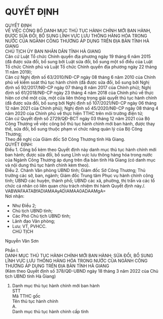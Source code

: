 # QUYẾT ĐỊNH

QUYẾT ĐỊNH  
VỀ VIỆC CÔNG BỐ DANH MỤC THỦ TỤC HÀNH CHÍNH MỚI BAN HÀNH, ĐƯỢC SỬA ĐỔI, BỔ SUNG LĨNH VỰC LƯU THÔNG HÀNG HÓA TRONG NƯỚC CỦA NGÀNH CÔNG THƯƠNG ÁP DỤNG TRÊN ĐỊA BÀN TỈNH HÀ GIANG  
CHỦ TỊCH ỦY BAN NHÂN DÂN TỈNH HÀ GIANG  
Căn cứ Luật Tổ chức Chính quyền địa phương ngày 19 tháng 6 năm 2015 (đã được sửa đổi, bổ sung bởi Luật sửa đổi, bổ sung một số điều của Luật Tổ chức Chính phủ và Luật Tổ chức Chính quyền địa phương ngày 22 tháng 11 năm 2019);  
Căn cứ Nghị định số 63/2010/NĐ-CP ngày 08 tháng 6 năm 2010 của Chính phủ về kiểm soát thủ tục hành chính (đã được sửa đổi, bổ sung bởi Nghị định số 92/2017/NĐ-CP ngày 07 tháng 8 năm 2017 của Chính phủ); Nghị định số 61/2018/NĐ-CP ngày 23 tháng 4 năm 2018 của Chính phủ về thực hiện cơ chế một cửa, một cửa liên thông trong giải quyết thủ tục hành chính (đã được sửa đổi, bổ sung bởi Nghị định số 107/2021/NĐ-CP ngày 06 tháng 12 năm 2021 của Chính phủ); Nghị định số 45/2020/NĐ-CP ngày 08 tháng 4 năm 2020 của Chính phủ về thực hiện TTHC trên môi trường điện tử;  
Căn cứ Quyết định số 2729/QĐ-BCT ngày 03 tháng 12 năm 2021 của Bộ Công Thương về việc công bố thủ tục hành chính mới ban hành, được thay thế, sửa đổi, bổ sung thuộc phạm vi chức năng quản lý của Bộ Công Thương;  
Theo đề nghị của Giám đốc Sở Công Thương tỉnh Hà Giang.  
QUYẾT ĐỊNH:  
Điều 1. Công bố kèm theo Quyết định này danh mục thủ tục hành chính mới ban hành; được sửa đổi, bổ sung Lĩnh vực lưu thông hàng hóa trong nước của Ngành Công Thương áp dụng trên địa bàn tỉnh Hà Giang (có danh mục và nội dung thủ tục hành chính kèm theo).  
Điều 2. Chánh Văn phòng UBND tỉnh; Giám đốc Sở Công Thương; Thủ trưởng các sở, ban, ngành; Giám đốc Trung tâm Phục vụ hành chính công tỉnh; UBND các huyện, thành phố; UBND các xã, phường, thị trấn và các tổ chức cá nhân có liên quan chịu trách nhiệm thi hành Quyết định này./.  
  VABWAFAATABfADIAMAAyADIAMAA0ADAAMgA=    
Nơi nhận: 
 - Như Điều 2; 
- Chủ tịch UBND tỉnh; 
- Các Phó Chủ tịch UBND tỉnh; 
- Lãnh đạo Văn phòng; 
- Lưu: VT, PVHCC.    
CHỦ TỊCH 
 
 
 
 
Nguyễn Văn Sơn     
  
Phần I.  
DANH MỤC THỦ TỤC HÀNH CHÍNH MỚI BAN HÀNH; SỬA ĐỔI, BỔ SUNG LĨNH VỰC LƯU THÔNG HÀNG HÓA TRONG NƯỚC CỦA NGÀNH CÔNG THƯƠNG ÁP DỤNG TRÊN ĐỊA BÀN TỈNH HÀ GIANG  
(Kèm theo Quyết định số 378/QĐ-UBND ngày 18 tháng 3 năm 2022 của Chủ tịch UBND tỉnh Hà Giang)  
1. Danh mục thủ tục hành chính mới ban hành     
STT    
Mã TTHC gốc    
Tên thủ tục hành chính      
A.    
Danh mục thủ tục hành chính cấp tỉnh